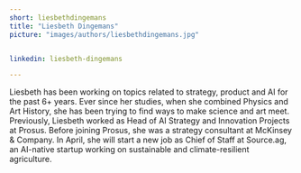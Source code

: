 ```yaml
---
short: liesbethdingemans
title: "Liesbeth Dingemans"
picture: "images/authors/liesbethdingemans.jpg"


linkedin: liesbeth-dingemans

---
```


Liesbeth has been working on topics related to strategy, product and AI for the past 6+ years. Ever since her studies, when she combined Physics and Art History, she has been trying to find ways to make science and art meet. Previously, Liesbeth worked as Head of AI Strategy and Innovation Projects at Prosus. Before joining Prosus, she was a strategy consultant at McKinsey & Company. In April, she will start a new job as Chief of Staff at Source.ag, an AI-native startup working on sustainable and climate-resilient agriculture.